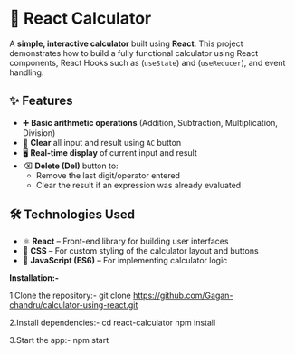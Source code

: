 # 🧮 React Calculator

A **simple, interactive calculator** built using **React**. This project demonstrates how to build a fully functional calculator using React components, React Hooks such as (`useState`) and (`useReducer`), and event handling.


## ✨ Features

- ➕ **Basic arithmetic operations** (Addition, Subtraction, Multiplication, Division)
- 🧼 **Clear** all input and result using `AC` button
- 🖥️ **Real-time display** of current input and result
- ⌫ **Delete (Del)** button to:
  - Remove the last digit/operator entered
  - Clear the result if an expression was already evaluated

## 🛠️ Technologies Used

- ⚛️ **React** – Front-end library for building user interfaces
- 🎨 **CSS** – For custom styling of the calculator layout and buttons
- 📜 **JavaScript (ES6)** – For implementing calculator logic


**Installation:-**

1.Clone the repository:-
git clone https://github.com/Gagan-chandru/calculator-using-react.git

2.Install dependencies:-
cd react-calculator
npm install

3.Start the app:-
npm start

